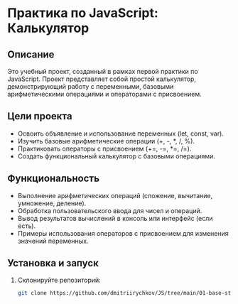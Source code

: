 # Практика по JavaScript: Калькулятор

## Описание
Это учебный проект, созданный в рамках первой практики по JavaScript. Проект представляет собой простой калькулятор, демонстрирующий работу с переменными, базовыми арифметическими операциями и операторами с присвоением.

## Цели проекта
- Освоить объявление и использование переменных (let, const, var).
- Изучить базовые арифметические операции (+, -, *, /, %).
- Практиковать операторы с присвоением (+=, -=, *=, /=).
- Создать функциональный калькулятор с базовыми операциями.

## Функциональность
- Выполнение арифметических операций (сложение, вычитание, умножение, деление).
- Обработка пользовательского ввода для чисел и операций.
- Вывод результатов вычислений в консоль или интерфейс (если есть).
- Примеры использования операторов с присвоением для изменения значений переменных.

## Установка и запуск
1. Склонируйте репозиторий:
   ```bash
   git clone https://github.com/dmitriirychkov/JS/tree/main/01-base-start
